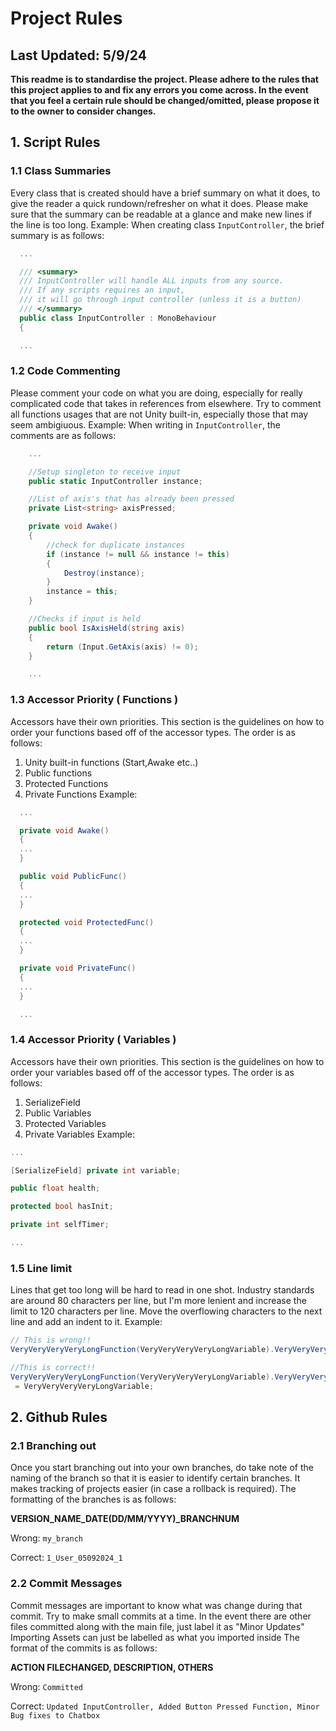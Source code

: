 # Project Rules
## Last Updated: 5/9/24
**This readme is to standardise the project. Please adhere to the rules that this project applies to and fix any errors you come across. In the event that you feel a certain rule should be changed/omitted, please propose it to the owner to consider changes.**
## 1. Script Rules
### 1.1 Class Summaries
Every class that is created should have a brief summary on what it does, to give the reader a quick rundown/refresher on what it does.
Please make sure that the summary can be readable at a glance and make new lines if the line is too long.
Example: When creating class `InputController`, the brief summary is as follows:
```c#
  ...

  /// <summary>
  /// InputController will handle ALL inputs from any source.
  /// If any scripts requires an input,
  /// it will go through input controller (unless it is a button)
  /// </summary>
  public class InputController : MonoBehaviour
  {

  ...
```
### 1.2 Code Commenting
Please comment your code on what you are doing, especially for really complicated code that takes in references from elsewhere.
Try to comment all functions usages that are not Unity built-in, especially those that may seem ambigiuous.
Example: When writing in `InputController`, the comments are as follows:
```c#
    ...

    //Setup singleton to receive input
    public static InputController instance;

    //List of axis's that has already been pressed
    private List<string> axisPressed;

    private void Awake()
    {
        //check for duplicate instances
        if (instance != null && instance != this)
        {
            Destroy(instance);
        }
        instance = this;
    }

    //Checks if input is held
    public bool IsAxisHeld(string axis)
    {
        return (Input.GetAxis(axis) != 0);
    }

    ...
```
### 1.3 Accessor Priority ( Functions )
Accessors have their own priorities.
This section is the guidelines on how to order your functions based off of the accessor types.
The order is as follows:
1. Unity built-in functions (Start,Awake etc..)
2. Public functions
3. Protected Functions
4. Private Functions
Example:
```c#
  ...

  private void Awake()
  {
  ...
  }

  public void PublicFunc()
  {
  ...
  }

  protected void ProtectedFunc()
  {
  ...
  }

  private void PrivateFunc()
  {
  ...
  }

  ...
```
### 1.4 Accessor Priority ( Variables )
Accessors have their own priorities.
This section is the guidelines on how to order your variables based off of the accessor types.
The order is as follows:
1. SerializeField
2. Public Variables
3. Protected Variables
4. Private Variables
Example:
```c#
...

[SerializeField] private int variable;

public float health;

protected bool hasInit;

private int selfTimer;

...
```
### 1.5 Line limit
Lines that get too long will be hard to read in one shot.
Industry standards are around 80 characters per line, but I'm more lenient and increase the limit to 120 characters per line.
Move the overflowing characters to the next line and add an indent to it.
Example:
```c#
// This is wrong!!
VeryVeryVeryVeryLongFunction(VeryVeryVeryVeryLongVariable).VeryVeryVeryVeryLongAttirbute = VeryVeryVeryVeryLongVariable;

//This is correct!!
VeryVeryVeryVeryLongFunction(VeryVeryVeryVeryLongVariable).VeryVeryVeryVeryLongAttirbute
 = VeryVeryVeryVeryLongVariable;
```
## 2. Github Rules
### 2.1 Branching out
Once you start branching out into your own branches, do take note of the naming of the branch so that it is easier to identify certain branches.
It makes tracking of projects easier (in case a rollback is required).
The formatting of the branches is as follows:

**VERSION_NAME_DATE(DD/MM/YYYY)_BRANCHNUM**

Wrong: `my_branch`

Correct: `1_User_05092024_1`

### 2.2 Commit Messages
Commit messages are important to know what was change during that commit. Try to make small commits at a time.
In the event there are other files committed along with the main file, just label it as "Minor Updates"
Importing Assets can just be labelled as what you imported inside
The format of the commits is as follows:

**ACTION FILECHANGED, DESCRIPTION, OTHERS**

Wrong: `Committed`

Correct: `Updated InputController, Added Button Pressed Function, Minor Bug fixes to Chatbox`
